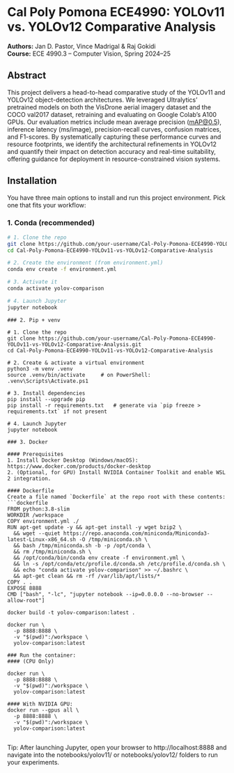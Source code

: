 # Cal Poly Pomona ECE4990: YOLOv11 vs. YOLOv12 Comparative Analysis

**Authors:** Jan D. Pastor, Vince Madrigal & Raj Gokidi  
**Course:** ECE 4990.3 – Computer Vision, Spring 2024–25

## Abstract
This project delivers a head-to-head comparative study of the YOLOv11 and YOLOv12 object-detection architectures. We leveraged Ultralytics’ pretrained models on both the VisDrone aerial imagery dataset and the COCO val2017 dataset, retraining and evaluating on Google Colab’s A100 GPUs. Our evaluation metrics include mean average precision (mAP@0.5), inference latency (ms/image), precision-recall curves, confusion matrices, and F1-scores. By systematically capturing these performance curves and resource footprints, we identify the architectural refinements in YOLOv12 and quantify their impact on detection accuracy and real-time suitability, offering guidance for deployment in resource-constrained vision systems.

## Installation

You have three main options to install and run this project environment. Pick one that fits your workflow:

### 1. Conda (recommended)

```bash
# 1. Clone the repo
git clone https://github.com/your-username/Cal-Poly-Pomona-ECE4990-YOLOv11-vs-YOLOv12-Comparative-Analysis.git
cd Cal-Poly-Pomona-ECE4990-YOLOv11-vs-YOLOv12-Comparative-Analysis

# 2. Create the environment (from environment.yml)
conda env create -f environment.yml

# 3. Activate it
conda activate yolov-comparison

# 4. Launch Jupyter
jupyter notebook
```
```
### 2. Pip + venv

# 1. Clone the repo
git clone https://github.com/your-username/Cal-Poly-Pomona-ECE4990-YOLOv11-vs-YOLOv12-Comparative-Analysis.git
cd Cal-Poly-Pomona-ECE4990-YOLOv11-vs-YOLOv12-Comparative-Analysis

# 2. Create & activate a virtual environment
python3 -m venv .venv
source .venv/bin/activate     # on PowerShell: .venv\Scripts\Activate.ps1

# 3. Install dependencies
pip install --upgrade pip
pip install -r requirements.txt   # generate via `pip freeze > requirements.txt` if not present

# 4. Launch Jupyter
jupyter notebook
```
```
### 3. Docker

#### Prerequisites
1. Install Docker Desktop (Windows/macOS): https://www.docker.com/products/docker-desktop  
2. (Optional, for GPU) Install NVIDIA Container Toolkit and enable WSL 2 integration.

#### Dockerfile
Create a file named `Dockerfile` at the repo root with these contents:
```dockerfile
FROM python:3.8-slim
WORKDIR /workspace
COPY environment.yml ./
RUN apt-get update -y && apt-get install -y wget bzip2 \
  && wget --quiet https://repo.anaconda.com/miniconda/Miniconda3-latest-Linux-x86_64.sh -O /tmp/miniconda.sh \
  && bash /tmp/miniconda.sh -b -p /opt/conda \
  && rm /tmp/miniconda.sh \
  && /opt/conda/bin/conda env create -f environment.yml \
  && ln -s /opt/conda/etc/profile.d/conda.sh /etc/profile.d/conda.sh \
  && echo "conda activate yolov-comparison" >> ~/.bashrc \
  && apt-get clean && rm -rf /var/lib/apt/lists/*
COPY . .
EXPOSE 8888
CMD ["bash", "-lc", "jupyter notebook --ip=0.0.0.0 --no-browser --allow-root"]

```

```
docker build -t yolov-comparison:latest .

```
```
docker run \
  -p 8888:8888 \
  -v "$(pwd)":/workspace \
  yolov-comparison:latest
```

```
### Run the container:
#### (CPU Only)

docker run \
  -p 8888:8888 \
  -v "$(pwd)":/workspace \
  yolov-comparison:latest

```
```
#### With NVIDIA GPU:
docker run --gpus all \
  -p 8888:8888 \
  -v "$(pwd)":/workspace \
  yolov-comparison:latest


```
Tip: After launching Jupyter, open your browser to
http://localhost:8888
and navigate into the notebooks/yolov11/ or notebooks/yolov12/ folders to run your experiments.


